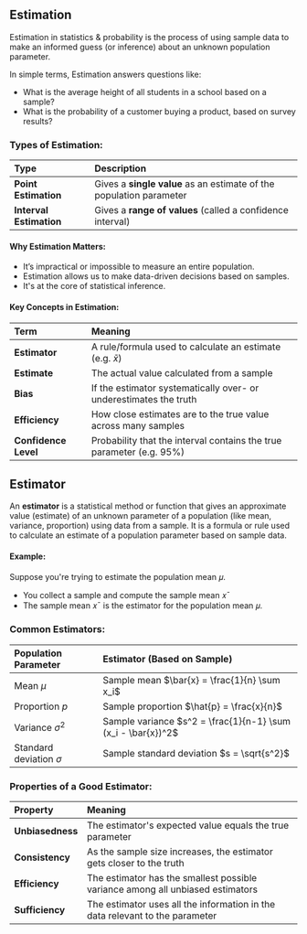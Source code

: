 ## Estimation 
Estimation in statistics & probability is the process of using sample data to make an informed guess (or inference) about an unknown population parameter.  

In simple terms, Estimation answers questions like:
- What is the average height of all students in a school based on a sample?
- What is the probability of a customer buying a product, based on survey results?

### Types of Estimation:
| Type                    | Description                                                         |
| :---------------------- | :------------------------------------------------------------------ |
| **Point Estimation**    | Gives a **single value** as an estimate of the population parameter |
| **Interval Estimation** | Gives a **range of values** (called a confidence interval)          |

#### Why Estimation Matters:
- It’s impractical or impossible to measure an entire population.
- Estimation allows us to make data-driven decisions based on samples.
- It's at the core of statistical inference.

#### Key Concepts in Estimation:
| Term                 | Meaning                                                              |
| :------------------- | :------------------------------------------------------------------- |
| **Estimator**        | A rule/formula used to calculate an estimate (e.g. $\bar{x}$)        |
| **Estimate**         | The actual value calculated from a sample                            |
| **Bias**             | If the estimator systematically over- or underestimates the truth    |
| **Efficiency**       | How close estimates are to the true value across many samples        |
| **Confidence Level** | Probability that the interval contains the true parameter (e.g. 95%) |

## Estimator
An **estimator** is a statistical method or function that gives an approximate value (estimate) of an unknown parameter of a population (like mean, variance, proportion) using data from a sample. 
It is a formula or rule used to calculate an estimate of a population parameter based on sample data.

#### Example:
Suppose you're trying to estimate the population mean 𝜇.
- You collect a sample and compute the sample mean 𝑥ˉ
- The sample mean 𝑥ˉ is the estimator for the population mean 𝜇.

### Common Estimators:
| Population Parameter        | Estimator (Based on Sample)                                  |
| :-------------------------- | :----------------------------------------------------------- |
| Mean $\mu$                  | Sample mean $\bar{x} = \frac{1}{n} \sum x_i$                 |
| Proportion $p$              | Sample proportion $\hat{p} = \frac{x}{n}$                    |
| Variance $\sigma^2$         | Sample variance $s^2 = \frac{1}{n-1} \sum (x_i - \bar{x})^2$ |
| Standard deviation $\sigma$ | Sample standard deviation $s = \sqrt{s^2}$                   |

###  Properties of a Good Estimator:
| Property         | Meaning                                                                        |
| :--------------- | :----------------------------------------------------------------------------- |
| **Unbiasedness** | The estimator's expected value equals the true parameter                       |
| **Consistency**  | As the sample size increases, the estimator gets closer to the truth           |
| **Efficiency**   | The estimator has the smallest possible variance among all unbiased estimators |
| **Sufficiency**  | The estimator uses all the information in the data relevant to the parameter   |
